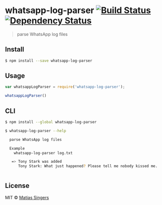 # whatsapp-log-parser [![Build Status](http://img.shields.io/travis/matiassingers/whatsapp-log-parser.svg?style=flat-square)](https://travis-ci.org/matiassingers/whatsapp-log-parser) [![Dependency Status](http://img.shields.io/gemnasium/matiassingers/whatsapp-log-parser.svg?style=flat-square)](https://gemnasium.com/matiassingers/whatsapp-log-parser)
> parse WhatsApp log files

## Install

```sh
$ npm install --save whatsapp-log-parser
```


## Usage

```js
var whatsappLogParser = require('whatsapp-log-parser');

whatsappLogParser()

```


## CLI

```sh
$ npm install --global whatsapp-log-parser
```

```sh
$ whatsapp-log-parser --help

  parse WhatsApp log files

  Example
    whatsapp-log-parser log.txt

   => Tony Stark was added
      Tony Stark: What just happened? Please tell me nobody kissed me.
    
```


## License

MIT © [Matias Singers](http://mts.io)
